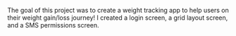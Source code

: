 The goal of this project was to create a weight tracking app to help users on their weight gain/loss journey!
I created a login screen, a grid layout screen, and a SMS permissions screen.
